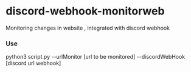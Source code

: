 # discord-webhook-monitorweb
Monitoring changes in website , integrated with discord webhook

### Use

python3 script.py --urlMonitor [url to be monitored] --discordWebHook [discord url webhook]
